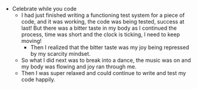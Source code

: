 - Celebrate while you code
	- I had just finished writing a functioning test system for a piece of code, and it was working, the code was being tested, success at last! But there was a bitter taste in my body as I continued the process, time was short and the clock is ticking, I need to keep moving!
		- Then I realized that the bitter taste was my joy being repressed by my scarcity mindset.
	- So what I did next was to break into a dance, the music was on and my body was flowing and joy ran through me.
	- Then I was super relaxed and could continue to write and test my code happily.
